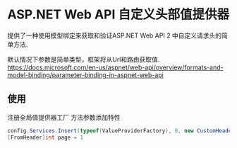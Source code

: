 # ASP.NET Web API 自定义头部值提供器

提供了一种使用模型绑定来获取和验证ASP.NET Web API 2 中自定义请求头的简单方法.

默认情况下参数是简单类型，框架将从Url和路由获取值.
https://docs.microsoft.com/en-us/aspnet/web-api/overview/formats-and-model-binding/parameter-binding-in-aspnet-web-api

## 使用
注册全局值提供器工厂
方法参数添加特性

```C#
config.Services.Insert(typeof(ValueProviderFactory), 0, new CustomHeaderValueProviderFactory());
[FromHeader]int page = 1
``` 



